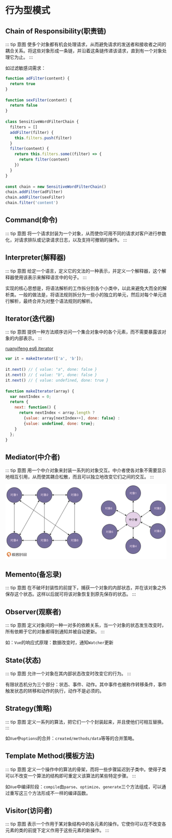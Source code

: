 
# 行为型模式

##  Chain of Responsibility(职责链)

::: tip 意图
使多个对象都有机会处理请求，从而避免请求的发送者和接收者之间的耦合关系。将这些对象形成一条链，并沿着这条链传递该请求，直到有一个对象处理它为止。
:::

如过滤敏感词需求：

```javascript
function adFilter(content) {
  return true
}

function sexFilter(content) {
  return false
}

class SensitiveWordFilterChain {
  filters = []
  addFilter(filter) {
    this.filters.push(filter)
  }
  filter(content) {
    return this.filters.some((filter) => {
      return filter(content)
    })
  }
}

const chain = new SensitiveWordFilterChain()
chain.addFilter(adFilter)
chain.addFilter(sexFilter)
chain.filter('content')
```

## Command(命令)

::: tip 意图
将一个请求封装为一个对象，从而使你可用不同的请求对客户进行参数化，对请求排队或记录请求日志，以及支持可撤销的操作。
:::

## Interpreter(解释器)

::: tip 意图
给定一个语言，定义它的文法的一种表示，并定义一个解释器，这个解释器使用该表示来解释语言中的句子。
:::

实现的核心思想是，将语法解析的工作拆分到各个小类中，以此来避免大而全的解析类。一般的做法是，将语法规则拆分为一些小的独立的单元，然后对每个单元进行解析，最终合并为对整个语法规则的解析。

## Iterator(迭代器)

::: tip 意图
提供一种方法顺序访问一个集合对象中的各个元素，而不需要暴露该对象的内部表示。
:::

[ruanyifeng es6 iterator](https://es6.ruanyifeng.com/#docs/iterator)

```javascript
var it = makeIterator(['a', 'b']);

it.next() // { value: "a", done: false }
it.next() // { value: "b", done: false }
it.next() // { value: undefined, done: true }

function makeIterator(array) {
  var nextIndex = 0;
  return {
    next: function() {
      return nextIndex < array.length ?
        {value: array[nextIndex++], done: false} :
        {value: undefined, done: true};
    }
  };
}
```

## Mediator(中介者)

::: tip 意图
用一个中介对象来封装一系列的对象交互。中介者使各对象不需要显示地相互引用，从而使其耦合松散，而且可以独立地改变它们之间的交互。
:::

![img](./imgs/mediator.jpeg)

## Memento(备忘录)

::: tip 意图
在不破坏封装性的前提下，捕获一个对象的内部状态，并在该对象之外保存这个状态。这样以后就可将该对象恢复到原先保存的状态。
:::

## Observer(观察者)

::: tip 意图
定义对象间的一种一对多的依赖关系，当一个对象的状态发生改变时，所有依赖于它的对象都得到通知并被自动更新。
:::

如：`Vue`的响应式原理：数据改变时，通知`Watcher`更新

## State(状态)

::: tip 意图
允许一个对象在其内部状态改变时改变它的行为。
:::

有限状态机分为三个部分：状态、事件、动作。其中事件也被称作转移条件，事件触发状态的转移和动作的执行，动作不是必须的。

## Strategy(策略)

::: tip 意图
定义一系列的算法，把它们一个个封装起来，并且使他们可相互替换。
:::

如`Vue`中`options`的合并：`created/methods/data`等等的合并策略。

## Template Method(模板方法)

::: tip 意图
定义一个操作中的算法的骨架，而将一些步骤延迟到子类中。使得子类可以不改变一个算法的结构即可重定义该算法的某些特定步骤。
:::

如`Vue`中编译阶段：`compile`由`parse`、`optimize`、`generate`三个方法组成，可以通过重写这三个方法形成不一样的编译函数。

## Visitor(访问者)

::: tip 意图
表示一个作用于某对象结构中的各元素的操作。它使你可以在不改变各元素的类的前提下定义作用于这些元素的新操作。
:::